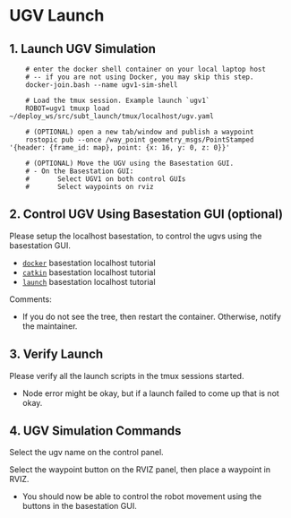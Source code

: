 # UGV Launch

## 1. Launch UGV Simulation

        # enter the docker shell container on your local laptop host
        # -- if you are not using Docker, you may skip this step.
        docker-join.bash --name ugv1-sim-shell

        # Load the tmux session. Example launch `ugv1`
        ROBOT=ugv1 tmuxp load ~/deploy_ws/src/subt_launch/tmux/localhost/ugv.yaml

        # (OPTIONAL) open a new tab/window and publish a waypoint
        rostopic pub --once /way_point geometry_msgs/PointStamped '{header: {frame_id: map}, point: {x: 16, y: 0, z: 0}}'

        # (OPTIONAL) Move the UGV using the Basestation GUI.
        # - On the Basestation GUI:
        #       Select UGV1 on both control GUIs
        #       Select waypoints on rviz

## 2. Control UGV Using Basestation GUI (optional)

Please setup the localhost basestation, to control the ugvs using the basestation GUI.

- [`docker`](../docker/local-docker-basestation.md) basestation localhost tutorial
- [`catkin`](../catkin/local-catkin-basestation.md) basestation localhost tutorial
- [`launch`](local-launch-basestation.md) basestation localhost tutorial

Comments:

- If you do not see the tree, then restart the container. Otherwise, notify the maintainer.

## 3. Verify Launch

Please verify all the launch scripts in the tmux sessions started.

- Node error might be okay, but if a launch failed to come up that is not okay.

## 4. UGV Simulation Commands

Select the ugv name on the control panel.

Select the waypoint button on the RVIZ panel, then place a waypoint in RVIZ.

- You should now be able to control the robot movement using the buttons in the basestation GUI.

